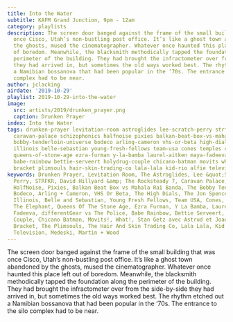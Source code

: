 ```yaml
---
title: Into the Water
subtitle: KAFM Grand Junction, 9pm - 12am
category: playlists
description: The screen door banged against the frame of the small building that was
  once Cisco, Utah’s non-bustling post office. It’s like a ghost town abandoned by
  the ghosts, mused the cinematographer. Whatever once haunted this place left out
  of boredom. Meanwhile, the blacksmith methodically tapped the foundation along the
  perimeter of the building. They had brought the infractometer over from the side-by-side
  they had arrived in, but sometimes the old ways worked best. The rhythm etched out
  a Namibian bossanova that had been popular in the ‘70s. The entrance to the silo
  complex had to be near.
author: jclacking
airdate: '2019-10-29'
playlist: 2019-10-29-into-the-water
image:
  src: artists/2019/drunken_prayer.png
  caption: Drunken Prayer
index: Into the Water
tags: drunken-prayer levitation-room astroglides lee-scratch-perry strfkr david-hillyard-rocksteady-7
  caravan-palace schizophonics halfnoise pixies balkan-beat-box-vs-mahala-rai-banda
  bobby-tenderloin-universe bodeco arling-cameron vhs-or-beta high-dials jon-spencer-blues-explosion
  illinois belle-sebastian young-fresh-fellows team-usa cones temples cage-elephant
  queens-of-stone-age ezra-furman y-la-bamba laurel-aitken maya-fadeeva differentgear-vs-police
  babe-rainbow bettie-serveert holydrug-couple chicano-batman movits what stan-getz-avec-astrud-et-joao-gilberto
  bracket plimsouls hair-skin-trading-co lala-lala kid-rio alfie television medeski-martin-wood
keywords: Drunken Prayer, Levitation Room, The Astroglides, Lee &quot;Scratch&quot;
  Perry, STRFKR, David Hillyard &amp; The Rocksteady 7, Caravan Palace, Schizophonics,
  HalfNoise, Pixies, Balkan Beat Box vs Mahala Raï Banda, The Bobby Tenderloin Universe,
  Bodeco, Arling + Cameron, VHS Or Beta, The High Dials, The Jon Spencer Blues Explosion,
  Illinois, Belle and Sebastian, Young Fresh Fellows, Team USA, Cones, Temples, Cage
  The Elephant, Queens Of The Stone Age, Ezra Furman, Y La Bamba, Laurel Aitken, Maya
  Fadeeva, differentGear vs The Police, Babe Rainbow, Bettie Serveert, The Holydrug
  Couple, Chicano Batman, Movits!, What!, Stan Getz avec Astrud et Joao Gilberto,
  Bracket, The Plimsouls, The Hair And Skin Trading Co, Lala Lala, Kid Rio, Alfie,
  Television, Medeski, Martin + Wood
---
```

The screen door banged against the frame of the small building that was once Cisco, Utah’s non-bustling post office. It’s like a ghost town abandoned by the ghosts, mused the cinematographer. Whatever once haunted this place left out of boredom. Meanwhile, the blacksmith methodically tapped the foundation along the perimeter of the building. They had brought the infractometer over from the side-by-side they had arrived in, but sometimes the old ways worked best. The rhythm etched out a Namibian bossanova that had been popular in the ‘70s. The entrance to the silo complex had to be near.
